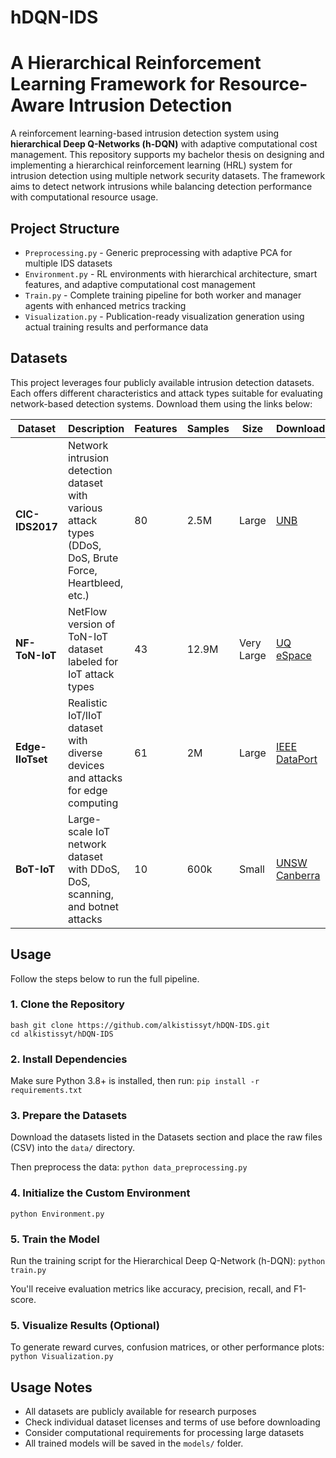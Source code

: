  # hDQN-IDS

# A Hierarchical Reinforcement Learning Framework for Resource-Aware Intrusion Detection
A reinforcement learning-based intrusion detection system using **hierarchical Deep Q-Networks (h-DQN)** with adaptive computational cost management. This repository supports my bachelor thesis on designing and implementing a hierarchical reinforcement learning (HRL) system for intrusion detection using multiple network security datasets. The framework aims to detect network intrusions while balancing detection performance with computational resource usage.
 
## Project Structure
- `Preprocessing.py` - Generic preprocessing with adaptive PCA for multiple IDS datasets 
- `Environment.py` - RL environments with hierarchical architecture, smart features, and adaptive computational cost management
- `Train.py`  - Complete training pipeline for both worker and manager agents with enhanced metrics tracking
- `Visualization.py` - Publication-ready visualization generation using actual training results and performance data

## Datasets
This project leverages four publicly available intrusion detection datasets. Each offers different characteristics and attack types suitable for evaluating network-based detection systems. Download them using the links below:

| Dataset | Description | Features | Samples | Size | Download |
|---------|-------------|----------|---------|------|----------|
| **CIC-IDS2017** | Network intrusion detection dataset with various attack types (DDoS, DoS, Brute Force, Heartbleed, etc.) | 80 | 2.5M | Large | [UNB](http://www.unb.ca/cic/datasets/ids-2017.html) |
| **NF-ToN-IoT** | NetFlow version of ToN-IoT dataset labeled for IoT attack types | 43 | 12.9M | Very Large | [UQ eSpace](https://espace.library.uq.edu.au/view/UQ%3A44d7c5e) |
| **Edge-IIoTset** | Realistic IoT/IIoT dataset with diverse devices and attacks for edge computing | 61 | 2M | Large | [IEEE DataPort](https://ieee-dataport.org/documents/edge-iiotset-new-comprehensive-realistic-cyber-security-dataset-iot-and-iiot-applications) |
| **BoT-IoT** | Large-scale IoT network dataset with DDoS, DoS, scanning, and botnet attacks | 10 | 600k | Small | [UNSW Canberra](https://research.unsw.edu.au/projects/bot-iot-dataset) |

##  Usage

Follow the steps below to run the full pipeline.

### 1. Clone the Repository 
```
bash git clone https://github.com/alkistissyt/hDQN-IDS.git
cd alkistissyt/hDQN-IDS
```
### 2. Install Dependencies
Make sure Python 3.8+ is installed, then run: ``` pip install -r requirements.txt ```

### 3. Prepare the Datasets
Download the datasets listed in the Datasets section and place the raw files (CSV) into the `data/` directory.

Then preprocess the data: ``` python data_preprocessing.py ```

### 4. Initialize the Custom Environment
``` python Environment.py ```

### 5. Train the Model
Run the training script for the Hierarchical Deep Q-Network (h-DQN): ``` python train.py ```

You'll receive evaluation metrics like accuracy, precision, recall, and F1-score.

### 5. Visualize Results (Optional)
To generate reward curves, confusion matrices, or other performance plots: ``` python Visualization.py ```

## Usage Notes

- All datasets are publicly available for research purposes
- Check individual dataset licenses and terms of use before downloading
- Consider computational requirements for processing large datasets
- All trained models will be saved in the `models/` folder.

